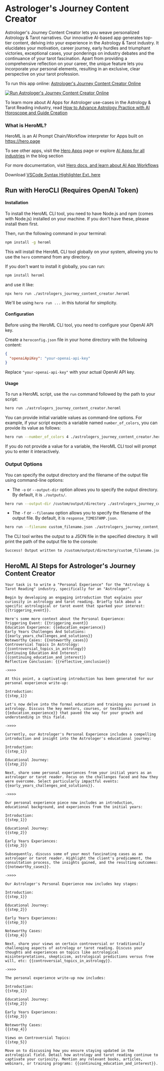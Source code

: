 # Astrologer's Journey Content Creator

Astrologer's Journey Content Creator lets you weave personalized Astrology & Tarot narratives. Our innovative AI-based app generates top-tier content, delving into your experience in the Astrology & Tarot industry. It elucidates your motivation, career journey, early hurdles and triumphant victories, exceptional cases, your ponderings on industry debates and the continuance of your tarot fascination. Apart from providing a comprehensive reflection on your career, the unique feature lets you incorporate your personal elements, resulting in an exclusive, clear perspective on your tarot profession.

To run this app online: [Astrologer's Journey Content Creator Online](https://hero.page/app/astrologer's-journey-content-creator-personalized-astrology-and-tarot-narratives/N0j8qO9sooBgIB7eecoi)

[![Run Astrologer's Journey Content Creator Online](/assets/run.svg)](https://hero.page/app/astrologer's-journey-content-creator-personalized-astrology-and-tarot-narratives/N0j8qO9sooBgIB7eecoi)

To learn more about AI Apps for Astrologer use-cases in the Astrology & Tarot Reading industry, read [How to Advance Astrology Practice with AI Horoscope and Guide Creation](https://hero.page/blog/ai/astrology-and-tarot-reading/how-to-advance-astrology-practice-with-ai-horoscope-and-guide-creation/170742)

### What is HeroML?
HeroML is an AI Prompt Chain/Workflow interpreter for Apps built on https://hero.page 

To see other apps, visit the [Hero Apps](https://hero.page/apps) page or explore [AI Apps for all industries](https://hero.page/blog) in the blog section

For more documentation, visit [Hero docs, and learn about AI App Workflows](https://hero.page/tutorials/introduction-to-heroml)

Download [VSCode Syntax Highlighter Ext. here](https://marketplace.visualstudio.com/items?itemName=hero-page.heroml)

## Run with HeroCLI (Requires OpenAI Token)

#### Installation

To install the HeroML CLI tool, you need to have Node.js and npm (comes with Node.js) installed on your machine. If you don't have these, please install them first. 

Then, run the following command in your terminal:

```bash
npm install -g heroml
```

This will install the HeroML CLI tool globally on your system, allowing you to use the `hero` command from any directory.

If you don't want to install it globally, you can run:

```bash
npm install heroml
```

and use it like:

```bash
npx hero run ./astrologers_journey_content_creator.heroml
```

We'll be using `hero run ...` in this tutorial for simplicity.

#### Configuration

Before using the HeroML CLI tool, you need to configure your OpenAI API key. 

Create a `heroconfig.json` file in your home directory with the following content:

```json
{
  "openaiApiKey": "your-openai-api-key"
}
```

Replace `"your-openai-api-key"` with your actual OpenAI API key.

#### Usage

To run a HeroML script, use the `run` command followed by the path to your script:

```bash
hero run ./astrologers_journey_content_creator.heroml
```

You can provide initial variable values as command-line options. For example, if your script expects a variable named `number_of_colors`, you can provide its value as follows:

```bash
hero run --number_of_colors 4 ./astrologers_journey_content_creator.heroml
```

If you do not provide a value for a variable, the HeroML CLI tool will prompt you to enter it interactively.

### Output Options

You can specify the output directory and the filename of the output file using command-line options:

- The `-o` or `--output-dir` option allows you to specify the output directory. By default, it is `./outputs/`.

```bash
hero run --output-dir /custom/output/directory ./astrologers_journey_content_creator.heroml
```

- The `-f` or `--filename` option allows you to specify the filename of the output file. By default, it is `response_TIMESTAMP.json`.

```bash
hero run --filename custom_filename.json ./astrologers_journey_content_creator.heroml
```

The CLI tool writes the output to a JSON file in the specified directory. It will print the path of the output file to the console:

```bash
Success! Output written to /custom/output/directory/custom_filename.json
```


## HeroML AI Steps for Astrologer's Journey Content Creator
```
Your task is to write a "Personal Experience" for the "Astrology & Tarot Reading" industry, specifically for an "Astrologer". 

Begin by developing an engaging introduction that explains your curiosity in astrology and tarot reading. Briefly talk about a specific astrological or tarot event that sparked your interest: {{triggering_event}}.

Here's some more context about the Personal Experience:
Triggering Event: {{triggering_event}}
Education Experience: {{education_experience}}
Early Years Challenges And Solutions: {{early_years_challenges_and_solutions}}
Noteworthy Cases: {{noteworthy_cases}}
Controversial Topics In Astrology: {{controversial_topics_in_astrology}}
Continuing Education And Interest: {{continuing_education_and_interest}}
Reflective Conclusion: {{reflective_conclusion}}

->>>>

At this point, a captivating introduction has been generated for our personal experience write-up:

Introduction:
{{step_1}}

Let's now delve into the formal education and training you pursued in astrology. Discuss the key mentors, courses, or textbooks: {{education_experience}} that paved the way for your growth and understanding in this field.

->>>>

Currently, our Astrologer's Personal Experience includes a compelling introduction and insight into the Astrologer's educational journey:

Introduction:
{{step_1}}

Educational Journey:
{{step_2}}

Next, share some personal experiences from your initial years as an astrologer or tarot reader. Focus on the challenges faced and how they were overcome. Select particularly impactful events: {{early_years_challenges_and_solutions}}.

->>>>

Our personal experience piece now includes an introduction, educational background, and experiences from the initial years:

Introduction:
{{step_1}}

Educational Journey:
{{step_2}}

Early Years Experiences:
{{step_3}}

Subsequently, discuss some of your most fascinating cases as an astrologer or tarot reader. Highlight the client's predicament, the consultation process, the insights gained, and the resulting outcomes: {{noteworthy_cases}}.

->>>>

Our Astrologer's Personal Experience now includes key stages:

Introduction:
{{step_1}}

Educational Journey:
{{step_2}}

Early Years Experiences:
{{step_3}}

Noteworthy Cases:
{{step_4}}

Next, share your views on certain controversial or traditionally challenging aspects of astrology or tarot reading. Discuss your thoughts and experiences on topics like astrological misinterpretations, skepticism, astrological predictions versus free will, etc: {{controversial_topics_in_astrology}}.

->>>>

The personal experience write-up now includes:

Introduction:
{{step_1}}

Educational Journey:
{{step_2}}

Early Years Experiences:
{{step_3}}

Noteworthy Cases:
{{step_4}}

Views on Controversial Topics:
{{step_5}}

Move on to discussing how you ensure staying updated in the astrological field. Detail how astrology and tarot reading continue to captivate your curiosity. Mention any relevant books, articles, webinars, or training programs: {{continuing_education_and_interest}}.


```

